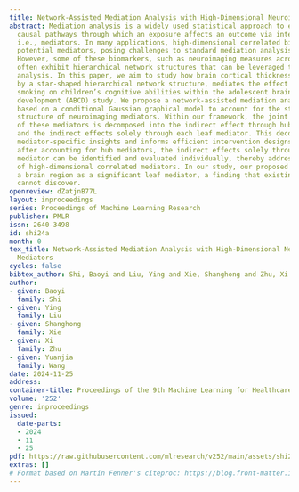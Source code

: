 ```yaml
---
title: Network-Assisted Mediation Analysis with High-Dimensional Neuroimaging Mediators
abstract: Mediation analysis is a widely used statistical approach to estimate the
  causal pathways through which an exposure affects an outcome via intermediate variables,
  i.e., mediators. In many applications, high-dimensional correlated biomarkers are
  potential mediators, posing challenges to standard mediation analysis approaches.
  However, some of these biomarkers, such as neuroimaging measures across brain regions,
  often exhibit hierarchical network structures that can be leveraged to advance mediation
  analysis. In this paper, we aim to study how brain cortical thickness, characterized
  by a star-shaped hierarchical network structure, mediates the effect of maternal
  smoking on children’s cognitive abilities within the adolescent brain cognitive
  development (ABCD) study. We propose a network-assisted mediation analysis approach
  based on a conditional Gaussian graphical model to account for the star-shaped network
  structure of neuroimaging mediators. Within our framework, the joint indirect effect
  of these mediators is decomposed into the indirect effect through hub mediators
  and the indirect effects solely through each leaf mediator. This decomposition provides
  mediator-specific insights and informs efficient intervention designs. Additionally,
  after accounting for hub mediators, the indirect effects solely through each leaf
  mediator can be identified and evaluated individually, thereby addressing the challenges
  of high-dimensional correlated mediators. In our study, our proposed approach identifies
  a brain region as a significant leaf mediator, a finding that existing approaches
  cannot discover.
openreview: dZatjnB77L
layout: inproceedings
series: Proceedings of Machine Learning Research
publisher: PMLR
issn: 2640-3498
id: shi24a
month: 0
tex_title: Network-Assisted Mediation Analysis with High-Dimensional Neuroimaging
  Mediators
cycles: false
bibtex_author: Shi, Baoyi and Liu, Ying and Xie, Shanghong and Zhu, Xi and Wang, Yuanjia
author:
- given: Baoyi
  family: Shi
- given: Ying
  family: Liu
- given: Shanghong
  family: Xie
- given: Xi
  family: Zhu
- given: Yuanjia
  family: Wang
date: 2024-11-25
address:
container-title: Proceedings of the 9th Machine Learning for Healthcare Conference
volume: '252'
genre: inproceedings
issued:
  date-parts:
  - 2024
  - 11
  - 25
pdf: https://raw.githubusercontent.com/mlresearch/v252/main/assets/shi24a/shi24a.pdf
extras: []
# Format based on Martin Fenner's citeproc: https://blog.front-matter.io/posts/citeproc-yaml-for-bibliographies/
---
```

